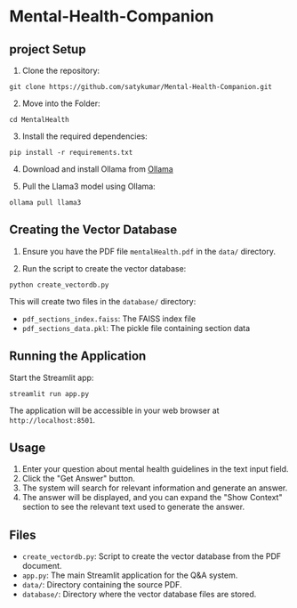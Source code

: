 # Mental-Health-Companion
## project Setup

1. Clone the repository:
```
git clone https://github.com/satykumar/Mental-Health-Companion.git
```
2. Move into the Folder:
```
cd MentalHealth
```
3. Install the required dependencies:
```
pip install -r requirements.txt
```
4. Download and install Ollama from [Ollama](https://ollama.com/)

5. Pull the Llama3 model using Ollama:
```
ollama pull llama3
```

## Creating the Vector Database

1. Ensure you have the PDF file `mentalHealth.pdf` in the `data/` directory.

2. Run the script to create the vector database:
```
python create_vectordb.py
```
This will create two files in the `database/` directory:
- `pdf_sections_index.faiss`: The FAISS index file
- `pdf_sections_data.pkl`: The pickle file containing section data

## Running the Application

Start the Streamlit app:
```
streamlit run app.py
```
The application will be accessible in your web browser at `http://localhost:8501`.

## Usage

1. Enter your question about mental health guidelines in the text input field.
2. Click the "Get Answer" button.
3. The system will search for relevant information and generate an answer.
4. The answer will be displayed, and you can expand the "Show Context" section to see the relevant text used to generate the answer.

## Files

- `create_vectordb.py`: Script to create the vector database from the PDF document.
- `app.py`: The main Streamlit application for the Q&A system.
- `data/`: Directory containing the source PDF.
- `database/`: Directory where the vector database files are stored.

